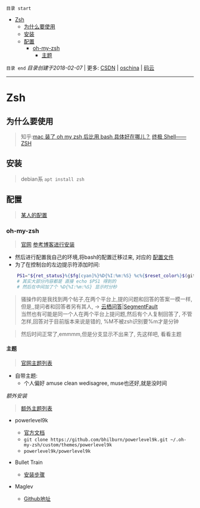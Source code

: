 `目录 start`
 
- [Zsh](#zsh)
    - [为什么要使用](#为什么要使用)
    - [安装](#安装)
    - [配置](#配置)
        - [oh-my-zsh](#oh-my-zsh)
            - [主题](#主题)

`目录 end` *目录创建于2018-02-07* | 更多: [CSDN](http://blog.csdn.net/kcp606) | [oschina](https://my.oschina.net/kcp1104) | [码云](https://gitee.com/kcp1104) 
****************************************
# Zsh
## 为什么要使用
> 知乎:[mac 装了 oh my zsh 后比用 bash 具体好在哪儿？](https://www.zhihu.com/question/29977255)
> [终极 Shell——ZSH](https://zhuanlan.zhihu.com/mactalk/19556676)

## 安装
> debian系 `apt install zsh`  

## 配置
> [某人的配置](https://github.com/lilydjwg/dotzsh)

### oh-my-zsh
> [官网](https://ohmyz.sh/)
> [参考博客进行安装](https://segmentfault.com/a/1190000004695131)

- 然后进行配置我自己的环境,将bash的配置迁移过来, 对应的 [配置文件](https://github.com/Kuangcp/Configs/tree/master/Linux)
- 为了在控制台的左边提示符添加时间:
```sh
    PS1="${ret_status}%{$fg[cyan]%}%D{%I:%m:%S} %c%{$reset_color%}$(git_prompt_info)"
    # 其实大部分内容都是 直接 echo $PS1 得到的
    # 然后在中间加了个 %D{%I:%m:%S} 显示时分秒
```
> 骚操作的是我找到两个帖子,在两个平台上,提的问题和回答的答案一模一样, 但是,,提问者和回答者另有其人, -> [云栖问答](https://yq.aliyun.com/ask/31670/)|[SegmentFault](https://segmentfault.com/q/1010000005104916)  
> 当然也有可能是同一个人在两个平台上提问题,然后有个人复制回答了, 不管怎样,回答对于目前版本来说是错的, %M不被zsh识别要%m才是分钟

> 然后时间正常了,emmmm,但是分支显示不出来了, 先这样吧, 看看主题

#### 主题
> [官网主题列表](https://github.com/robbyrussell/oh-my-zsh/wiki/Themes) 
- 自带主题:
    - 个人偏好 amuse clean wedisagree, muse也还好,就是没时间

_额外安装_
> [额外主题列表](https://github.com/robbyrussell/oh-my-zsh/wiki/External-themes)

- powerlevel9k
    - [官方文档](https://github.com/bhilburn/powerlevel9k/wiki/Install-Instructions#option-2-install-for-oh-my-zsh)
    - `git clone https://github.com/bhilburn/powerlevel9k.git ~/.oh-my-zsh/custom/themes/powerlevel9k`
    - `powerlevel9k/powerlevel9k`

- Bullet Train 
    - [安装步骤](https://github.com/caiogondim/bullet-train.zsh#for-oh-my-zsh-users)

- Maglev
    - [Github地址](https://github.com/caiogondim/maglev)